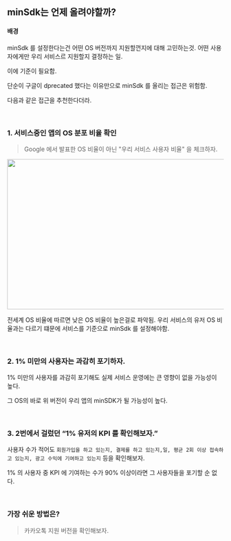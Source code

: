 ## minSdk는 언제 올려야할까?

#### 배경
minSdk 를 설정한다는건 어떤 OS 버전까지 지원할껀지에 대해 고민하는것. 어떤 사용자에게만 우리 서비스르 지원할지 결정하는 일.

이에 기준이 필요함.

단순이 구글이 dprecated 했다는 이유만으로 minSdk 를 올리는 접근은 위험함.

다음과 같은 접근을 추천한다더라.

<br>

### 1. 서비스중인 앱의 OS 분포 비율 확인
> Google 에서 발표한 OS 비율이 아닌 "우리 서비스 사용자 비율" 을 체크하자.

<img src="/Users/minhyuuk/VsCodeProject/TIL/img/android-os-ratio.png" width="600px" height="350px"><br>

전세계 OS 비율에 따르면 낮은 OS 비율이 높은걸로 파악됨. 우리 서비스의 유저 OS 비율과는 다르기 떄문에 서비스를 기준으로 minSdk 를 설정해야함.

<br>

### 2. 1% 미만의 사용자는 과감히 포기하자.
1% 미만의 사용자를 과감히 포기해도 실제 서비스 운영에는 큰 영향이 없을 가능성이 높다.

그 OS의 바로 위 버전이 우리 앱의 minSDK가 될 가능성이 높다.

<br>

### 3. 2번에서 걸렀던 “1% 유저의 KPI 를 확인해보자.”
사용자 수가 적어도 ``회원가입을 하고 있는지, 결제를 하고 있는지,일, 평균 2회 이상 접속하고 있는지, 광고 수익에 기여하고 있는지`` 등을 확인해보자.

1% 의 사용자 중 KPI 에 기여하는 수가 90% 이상이라면 그 사용자들을 포기할 순 없다.

<br>

### 가장 쉬운 방법은?
> 카카오톡 지원 버전을 확인해보자.
